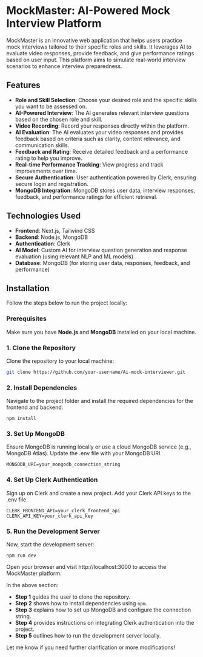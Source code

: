 # MockMaster: AI-Powered Mock Interview Platform

MockMaster is an innovative web application that helps users practice mock interviews tailored to their specific roles and skills. It leverages AI to evaluate video responses, provide feedback, and give performance ratings based on user input. This platform aims to simulate real-world interview scenarios to enhance interview preparedness.

## Features

- **Role and Skill Selection**: Choose your desired role and the specific skills you want to be assessed on.
- **AI-Powered Interview**: The AI generates relevant interview questions based on the chosen role and skill.
- **Video Recording**: Record your responses directly within the platform.
- **AI Evaluation**: The AI evaluates your video responses and provides feedback based on criteria such as clarity, content relevance, and communication skills.
- **Feedback and Rating**: Receive detailed feedback and a performance rating to help you improve.
- **Real-time Performance Tracking**: View progress and track improvements over time.
- **Secure Authentication**: User authentication powered by Clerk, ensuring secure login and registration.
- **MongoDB Integration**: MongoDB stores user data, interview responses, feedback, and performance ratings for efficient retrieval.

## Technologies Used

- **Frontend**: Next.js, Tailwind CSS
- **Backend**: Node.js, MongoDB
- **Authentication**: Clerk
- **AI Model**: Custom AI for interview question generation and response evaluation (using relevant NLP and ML models)
- **Database**: MongoDB (for storing user data, responses, feedback, and performance)

## Installation

Follow the steps below to run the project locally:

### Prerequisites

Make sure you have **Node.js** and **MongoDB** installed on your local machine.

### 1. Clone the Repository

Clone the repository to your local machine:

```bash
git clone https://github.com/your-username/Ai-mock-interviewer.git
```

### 2. Install Dependencies

Navigate to the project folder and install the required dependencies for the frontend and backend:

```
npm install
```

### 3. Set Up MongoDB

Ensure MongoDB is running locally or use a cloud MongoDB service (e.g., MongoDB Atlas). Update the .env file with your MongoDB URI.

```
MONGODB_URI=your_mongodb_connection_string
```

### 4. Set Up Clerk Authentication

Sign up on Clerk and create a new project.
Add your Clerk API keys to the .env file.

```
CLERK_FRONTEND_API=your_clerk_frontend_api
CLERK_API_KEY=your_clerk_api_key
```

### 5. Run the Development Server

Now, start the development server:

`npm run dev`

Open your browser and visit http://localhost:3000 to access the MockMaster platform.

In the above section:

- **Step 1** guides the user to clone the repository.
- **Step 2** shows how to install dependencies using `npm`.
- **Step 3** explains how to set up MongoDB and configure the connection string.
- **Step 4** provides instructions on integrating Clerk authentication into the project.
- **Step 5** outlines how to run the development server locally.

Let me know if you need further clarification or more modifications!
